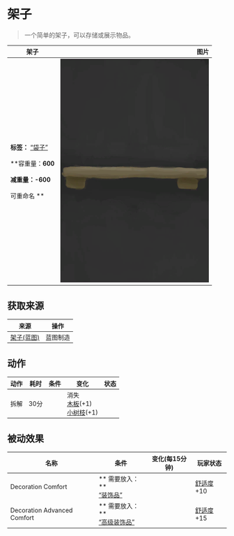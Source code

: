 # 架子  
> 一个简单的架子，可以存储或展示物品。  
  
  架子  |   图片   
 ----  |  ----:   
 **标签：**	[“袋子”](tag_Bag.md)<br><br>**容重量：**600<br><br>**减重量：**-600<br><br>** 可重命名 **  |  ![](Sprite/Shelf.png)   
  
## 获取来源  
来源  |  操作  
----  |  ----  
[架子(蓝图)](Bp_Shelf.md)  |  蓝图制造  
## 动作  
动作  |  耗时  |  条件  |  变化  |  状态  
----  |  ----  |  ----  |  ----  |  ----  
拆解<br>  |  30分  |    |  消失<br>[木板](Plank.md)(+1)<br>[小树枝](Sticks.md)(+1)<br>  |    
## 被动效果  
名称  |  条件  |  变化(每15分钟)  |  玩家状态  
----  |  ----  |  ----  |  ----  
Decoration Comfort  |  ** 需要放入：**<br>[“装饰品”](tag_Decoration.md)  |    |  [舒适度](Comfort.md)+10  
Decoration Advanced Comfort  |  ** 需要放入：**<br>[“高级装饰品”](tag_DecorationAdv.md)  |    |  [舒适度](Comfort.md)+15  
